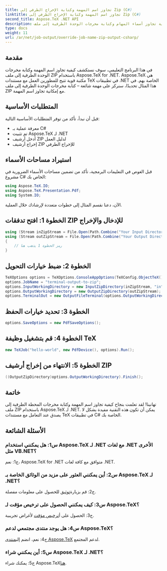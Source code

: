 ```yaml
---
title: تجاوز اسم المهمة وكتابة الإخراج الطرفي إلى Zip (C#)
linktitle: تجاوز اسم المهمة وكتابة الإخراج الطرفي إلى Zip (C#)
second_title: Aspose.TeX .NET API
description: تعرف على كيفية تجاوز أسماء المهام وكتابة مخرجات الوحدة الطرفية إلى ملف ZIP باستخدام Aspose.TeX لـ .NET. دليل خطوة بخطوة مع أمثلة C#.
type: docs
weight: 11
url: /ar/net/job-output/override-job-name-zip-output-csharp/
---
```

## مقدمة

في هذا البرنامج التعليمي، سوف نستكشف كيفية تجاوز اسم المهمة وكتابة مخرجات الوحدة الطرفية إلى ملف ZIP باستخدام Aspose.TeX for .NET. Aspose.TeX هي مكتبة قوية تتيح للمطورين العمل مع مستندات TeX في تطبيقات .NET الخاصة بهم. في هذا المثال تحديدًا، سنركز على مهمة شائعة – كتابة مخرجات الوحدة الطرفية إلى ملف ZIP مع إمكانية تجاوز اسم المهمة.

## المتطلبات الأساسية

قبل أن نبدأ، تأكد من توفر المتطلبات الأساسية التالية:

- معرفة عملية بـ C#
- تم تثبيت Aspose.TeX لـ .NET
- أدخل أرشيف ZIP لدليل العمل
- إخراج أرشيف ZIP للإخراج الطرفي

## استيراد مساحات الأسماء

قبل الغوص في التعليمات البرمجية، تأكد من تضمين مساحات الأسماء الضرورية في مشروع C# الخاص بك:

```csharp
using Aspose.TeX.IO;
using Aspose.TeX.Presentation.Pdf;
using System.IO;
```

الآن، دعنا نقسم المثال إلى خطوات متعددة لإرشادك خلال العملية.

## الخطوة 1: افتح تدفقات ZIP للإدخال والإخراج

```csharp
using (Stream inZipStream = File.Open(Path.Combine("Your Input Directory", "zip-in.zip"), FileMode.Open))
using (Stream outZipStream = File.Open(Path.Combine("Your Output Directory", "terminal-out-to-zip.zip"), FileMode.Create))
{
    // رمز الخطوة 1 يذهب هنا
}
```

## الخطوة 2: ضبط خيارات التحويل

```csharp
TeXOptions options = TeXOptions.ConsoleAppOptions(TeXConfig.ObjectTeX());
options.JobName = "terminal-output-to-zip";
options.InputWorkingDirectory = new InputZipDirectory(inZipStream, "in");
options.OutputWorkingDirectory = new OutputZipDirectory(outZipStream);
options.TerminalOut = new OutputFileTerminal(options.OutputWorkingDirectory);
```

## الخطوة 3: تحديد خيارات الحفظ

```csharp
options.SaveOptions = new PdfSaveOptions();
```

## الخطوة 4: قم بتشغيل وظيفة TeX

```csharp
new TeXJob("hello-world", new PdfDevice(), options).Run();
```

## الخطوة 5: الانتهاء من إخراج أرشيف ZIP

```csharp
((OutputZipDirectory)options.OutputWorkingDirectory).Finish();
```

## خاتمة

تهانينا! لقد تعلمت بنجاح كيفية تجاوز اسم المهمة وكتابة مخرجات المحطة الطرفية إلى ملف ZIP باستخدام Aspose.TeX لـ .NET. يمكن أن تكون هذه التقنية مفيدة بشكل لا يصدق عند التعامل مع مستندات TeX في تطبيقات C# الخاصة بك.

## الأسئلة الشائعة

### س1: هل يمكنني استخدام Aspose.TeX لـ .NET مع لغات .NET الأخرى مثل VB.NET؟

ج1: نعم، Aspose.TeX for .NET متوافق مع كافة لغات .NET.

### س2: أين يمكنني العثور على مزيد من الوثائق الخاصة بـ Aspose.TeX لـ .NET؟

 ج2: قم بزيارة[توثيق](https://reference.aspose.com/tex/net/) للحصول على معلومات مفصلة.

### س3: كيف يمكنني الحصول على ترخيص مؤقت لـ Aspose.TeX؟

 ج3: الحصول على أ[ترخيص مؤقت](https://purchase.aspose.com/temporary-license/) لأغراض تجريبية.

### س4: هل يوجد منتدى مجتمعي لدعم Aspose.TeX؟

 ج4: نعم، انضم إلى[منتدى Aspose.TeX](https://forum.aspose.com/c/tex/47) لدعم المجتمع.

### س5: أين يمكنني شراء Aspose.TeX لـ .NET؟

 ج5: يمكنك شراء Aspose.TeX[هنا](https://purchase.aspose.com/buy).